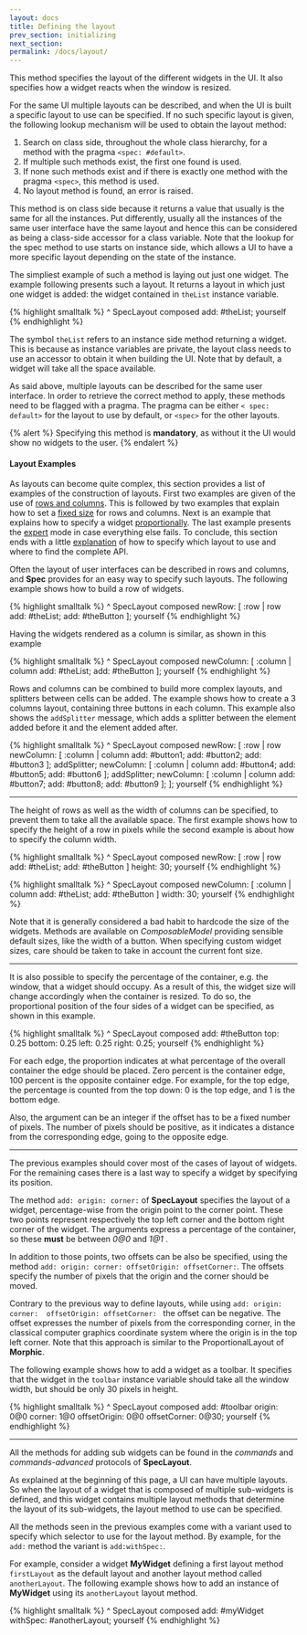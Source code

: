 ```yaml
---
layout: docs
title: Defining the layout
prev_section: initializing
next_section: 
permalink: /docs/layout/
---
```


This method specifies the layout of the different widgets in the UI.
It also specifies how a widget reacts when the window is resized.

For the same UI multiple layouts can be described, and when the UI is built a specific layout to use can be specified.
If no such specific layout is given, the following lookup mechanism will be used to obtain the layout method:

1. Search on class side, throughout the whole class hierarchy, for a method with the pragma `<spec: #default>`.
2. If multiple such methods exist, the first one found is used.
3. If none such methods exist and if there is exactly one method with the pragma `<spec>`, this method is used.
4. No layout method is found, an error is raised.

This method is on class side because it returns a value that usually is the same for all the instances.
Put differently, usually all the instances of the same user interface have the same layout and hence this can be considered as being a class-side accessor for a class variable.
Note that the lookup for the spec method to use starts on instance side, which allows a UI to have a more specific layout depending on the state of the instance.

The simpliest example of such a method is laying out just one widget.
The example following presents such a layout.
It returns a layout in which just one widget is added: the widget contained in `theList` instance variable.

{% highlight smalltalk %}
    ^ SpecLayout composed
        add: #theList;
        yourself
{% endhighlight %}

<p>The symbol <code>theList</code> refers to an instance side method returning a widget.
This is because as instance variables are private, the layout class needs to use an accessor to obtain it when building the UI.
Note that by default, a widget will take all the space available.</p>

<p>As said above, multiple layouts can be described for the same user interface.
In order to retrieve the correct method to apply, these methods need to be flagged with a pragma.
The pragma can be either <code>&lt; spec: default&gt;</code> for the layout to use by default, or <code>&lt;spec&gt;</code> for the other layouts.</p>

{% alert %}
Specifying this method is **mandatory**, as without it the UI would show no widgets to the user.
{% endalert %}


#### Layout Examples

As layouts can become quite complex, this section provides a list of examples of the construction of layouts.
First two examples are given of the use of [rows and columns](#layout_rows_and_column_layout).
This is followed by two examples that explain how to set a [fixed size](#layout_set_size_pixels) for rows and columns.
Next is an example that explains how to specify a widget [proportionally](#layout_percentage).
The last example presents the [expert](#layout_expert) mode in case everything else fails.
To conclude, this section ends with a little [explanation](#layout_specify_layout) of how to specify which layout to use and where to find the complete API.

<a name="layout_rows_and_column_layout"></a>
Often the layout of user interfaces can be described in rows and columns, and **Spec** provides for an easy way to specify such layouts.
The following example shows how to build a row of widgets.

{% highlight smalltalk %}
^ SpecLayout composed
	newRow: [ :row |
		row
			add: #theList;
			add: #theButton
	];
	yourself
{% endhighlight %}

Having the widgets rendered as a column is similar, as shown in this example

{% highlight smalltalk %}
^ SpecLayout composed
	newColumn: [ :column |
		column
			add: #theList;
			add: #theButton
	];
	yourself
{% endhighlight %}


Rows and columns can be combined to build more complex layouts, and splitters between cells can be added.
The example shows how to create a 3 columns layout, containing three buttons in each column.
This example also shows the `addSplitter` message, which adds a splitter between the element added before it and the element added after.

{% highlight smalltalk %}
^ SpecLayout composed
	newRow: [ :row |
		row
			newColumn: [ :column | 
				 column
				 	add: #button1;
					add: #button2;
					add: #button3 
			];
			addSplitter;
			newColumn: [ :column | 
				 column
				 	add: #button4;
					add: #button5;
					add: #button6 
			];
			addSplitter;
			newColumn: [ :column | 
				 column
				 	add: #button7;
					add: #button8;
					add: #button9 
			];
	];
	yourself
{% endhighlight %}

---

<a name="layout_set_size_pixels"></a>
The height of rows as well as the width of columns can be specified, to prevent them to take all the available space.
The first example shows how to specify the height of a row in pixels while the second example is about how to specify the column width.

{% highlight smalltalk %}
^ SpecLayout composed
	newRow: [ :row |
		row
			add: #theList;
			add: #theButton
	] height: 30;
	yourself
{% endhighlight %}

{% highlight smalltalk %} 
^ SpecLayout composed
	newColumn: [ :column |
		column
			add: #theList;
			add: #theButton
	] width: 30;
	yourself
{% endhighlight %}

Note that it is generally considered a bad habit to hardcode the size of the widgets.
Methods are available on *ComposableModel* providing sensible default sizes, like the width of a button.
When specifying custom widget sizes, care should be taken to take in account the current font size.

---

<a name="layout_percentage"></a>
It is also possible to specify the percentage of the container, e.g. the window, that a widget should occupy.
As a result of this, the widget size will change accordingly when the container is resized.
To do so, the proportional position of the four sides of a widget can be specified, as shown in this example.

{% highlight smalltalk %}
^ SpecLayout composed
	add: #theButton top: 0.25 bottom: 0.25 left: 0.25 right: 0.25;
	yourself
{% endhighlight %}

For each edge, the proportion indicates at what percentage of the overall container the edge should be placed.
Zero percent is the container edge, 100 percent is the opposite container edge.
For example, for the top edge, the percentage is counted from the top down: 0 is the top edge, and 1 is the bottom edge.


Also, the argument can be an integer if the offset has to be a fixed number of pixels.
The number of pixels should be positive, as it indicates a distance from the corresponding edge, going to the opposite edge.

---

<a name="layout_expert"></a>
The previous examples should cover most of the cases of layout of widgets.
For the remaining cases there is a last way to specify a widget by specifying its position.

The method `add: origin: corner:` of **SpecLayout** specifies the layout of a widget, percentage-wise from the origin point to the corner point.
These two points represent respectively the top left corner and the bottom right corner of the widget.
The arguments express a percentage of the container, so these __must__ be between *0@0* and *1@1* .

In addition to those points, two offsets can be also be specified, using the method `add: origin: corner: offsetOrigin: offsetCorner:`.
The offsets specify the number of pixels that the origin and the corner should be moved.

Contrary to the previous way to define layouts, while using `add: origin: corner:  offsetOrigin: offsetCorner: ` the offset can be negative.
The offset expresses the number of pixels from the corresponding corner, in the classical computer graphics coordinate system where the origin is in the top left corner.
Note that this approach is similar to the ProportionalLayout of **Morphic**.


The following example shows how to add a widget as a toolbar.
It specifies that the widget in the `toolbar` instance variable should take all the window width, but should be only 30 pixels in height.

{% highlight smalltalk %}
^ SpecLayout composed
	add: #toolbar origin: 0@0 corner: 1@0 offsetOrigin: 0@0 offsetCorner: 0@30;
	yourself
{% endhighlight %}

---

<a name="layout_specify_layout"></a>
All the methods for adding sub widgets can be found in the *commands* and *commands-advanced* protocols of **SpecLayout**.


As explained at the beginning of this page, a UI can have multiple layouts.
So when the layout of a widget that is composed of multiple sub-widgets is defined, and this widget contains multiple layout methods that determine the layout of its sub-widgets, the layout method to use can be specified.

All the methods seen in the previous examples come with a variant used to specify which selector to use for the layout method.
By example, for the `add:` method the variant is  `add:withSpec:`.

For example, consider a widget **MyWidget** defining a first layout method `firstLayout` as the default layout and another layout method called `anotherLayout`.
The following example shows how to add an instance of **MyWidget** using its `anotherLayout` layout method.

{% highlight smalltalk %}
^ SpecLayout composed
	add: #myWidget withSpec: #anotherLayout;
	yourself
{% endhighlight %}